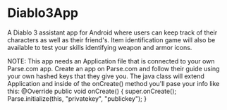 Diablo3App
==========

A Diablo 3 assistant app for Android where users can keep track of their characters as well as their friend's. Item identification game will also be available to test your skills identifying weapon and armor icons.

NOTE: This app needs an Application file that is connected to your own Parse.com app. Create an app on Parse.com and follow their guide using your own hashed keys that they give you. The java class will extend Application and inside of the onCreate() method you'll pase your info like this:  @Override
     public void onCreate()
     {
         super.onCreate();
         Parse.initialize(this, "privatekey", "publickey");
     }
